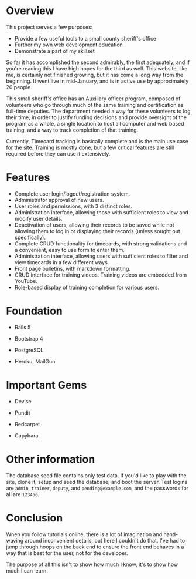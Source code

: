 Overview
=====
This project serves a few purposes: 

* Provide a few useful tools to a small county sheriff's office
* Further my own web development education
* Demonstrate a part of my skillset

So far it has accomplished the second admirably, the first adequately, and if
you're reading this I have high hopes for the third as well. This website,
like me, is certainly not finished growing, but it has come a long way from 
the beginning. It went live in mid-January, and is in active use by 
approximately 20 people. 


This small sheriff's office has an Auxiliary officer program, composed of 
volunteers who go through much of the same training and certification as 
full-time deputies. The department needed a way for these volunteers to log 
their time, in order to justify funding decisions and provide oversight of the 
program as a whole, a single location to host all computer and web based 
training, and a way to track completion of that training. 

Currently, Timecard tracking is basically complete and is the main use case for 
the site. Training is mostly done, but a few critical features are still
required before they can use it extensively. 

Features
=====
* Complete user login/logout/registration system.
* Administrator approval of new users.
* User roles and permissions, with 3 distinct roles.
* Administration interface, allowing those with sufficient roles to view and
  modify user details.
* Deactivation of users, allowing their records to be saved while not allowing
  them to log in or displaying their records (unless sought out specifically). 
* Complete CRUD functionality for timecards, with strong validations and a
  convenient, easy to use form to enter them.
* Administration interface, allowing users with sufficient roles to filter and 
  view timecards in a few different ways.
* Front page bulletins, with markdown formatting. 
* CRUD interface for training videos. Training videos are embedded from YouTube.
* Role-based display of training completion for various users.   


Foundation
======

* Rails 5

* Bootstrap 4

* PostgreSQL

* Heroku, MailGun

Important Gems
====
* Devise

* Pundit

* Redcarpet

* Capybara

Other information
=====
The database seed file contains only test data. If you'd like to play with the
site, clone it, setup and seed the database, and boot the server. Test logins
are `admin`, `trainer`, `deputy`, and `pending@example.com`, and the passwords for all
are `123456`.

Conclusion
====
When you follow tutorials online, there is a lot of imagination and hand-waving 
around inconvenient details, but here I couldn't do that. I've had to jump 
through hoops on the back end to ensure the front end behaves in a way that is 
best for the user, not for the developer. 

The purpose of all this isn't to show how much I know, it's to show how much I
can learn. 
